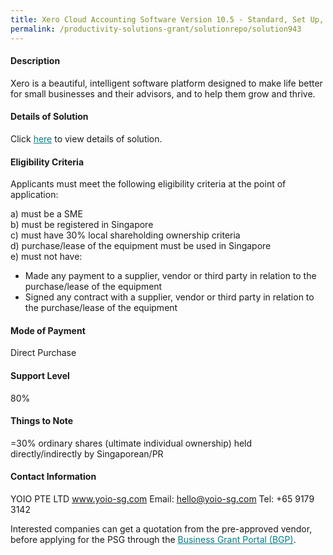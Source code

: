 ```yaml
---
title: Xero Cloud Accounting Software Version 10.5 - Standard, Set Up, Training Package
permalink: /productivity-solutions-grant/solutionrepo/solution943
---
```


#### Description

Xero is a beautiful, intelligent software platform designed to make life better for small businesses and their advisors, and to help them grow and thrive.

#### Details of Solution

Click <a href='https://govassist.gobusiness.gov.sg/images/psg/YOIO_20200131_Annex_3_20200625150411_Part_4.pdf' style='color:#037e8a'>here</a> to view details of solution.

#### Eligibility Criteria

Applicants must meet the following eligibility criteria at the point of application:

a) must be a SME <br>
b) must be registered in Singapore <br>
c) must have 30% local shareholding ownership criteria <br>
d) purchase/lease of the equipment must be used in Singapore <br>
e) must not have:
- Made any payment to a supplier, vendor or third party in relation to the purchase/lease of the equipment
- Signed any contract with a supplier, vendor or third party in relation to the purchase/lease of the equipment

#### Mode of Payment
Direct Purchase

#### Support Level
80%

#### Things to Note
=30% ordinary shares (ultimate individual ownership) held directly/indirectly by Singaporean/PR

#### Contact Information
YOIO PTE LTD
www.yoio-sg.com
Email: hello@yoio-sg.com
Tel: +65 9179 3142

Interested companies can get a quotation from the pre-approved vendor, before applying for the PSG through the <a target='_blank' style='color:#037e8a' href='https://www.businessgrants.gov.sg/'>Business Grant Portal (BGP)</a>.
